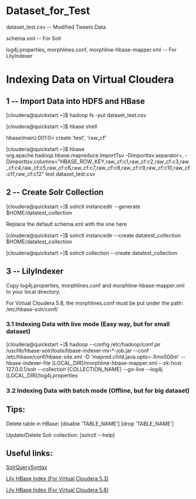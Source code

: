 # Dataset_for_Test

dataset_test.csv -- Modified Tweets Data

schema.xml -- For Solr

log4j.properties, morphlines.conf, morphline-hbase-mapper.xml -- For LilyIndexer

# Indexing Data on Virtual Cloudera

## 1 -- Import Data into HDFS and HBase

[cloudera@quickstart ~]$ hadoop fs -put dataset_test.csv

[cloudera@quickstart ~]$ hbase shell

hbase(main):001:0> create 'test', 'raw_cf'

[cloudera@quickstart ~]$ hbase org.apache.hadoop.hbase.mapreduce.ImportTsv -Dimporttsv.separator=,  -Dimporttsv.columns="HBASE_ROW_KEY,raw_cf:c1,raw_cf:c2,raw_cf:c3,raw_cf:c4,raw_cf:c5,raw_cf:c6,raw_cf:c7,raw_cf:c8,raw_cf:c9,raw_cf:c10,raw_cf:c11,raw_cf:c12" test dataset_test.csv

## 2 -- Create Solr Collection

[cloudera@quickstart ~]$ solrctl instancedir --generate $HOME/datatest_collection

Replace the default schema.xml with the one here

[cloudera@quickstart ~]$ solrctl instancedir --create datatest_collection $HOME/datatest_collection

[cloudera@quickstart ~]$ solrctl collection --create datatest_collection

## 3 -- LilyIndexer

Copy log4j.properties, morphlines.conf and morphline-hbase-mapper.xml to your local directory.

For Virtual Cloudera 5.8, the morphlines.conf must be put under the path: /etc/hbase-solr/conf/

### 3.1 Indexing Data with live mode (Easy way, but for small dataset)

[cloudera@quickstart ~]$ hadoop --config /etc/hadoop/conf jar /usr/lib/hbase-solr/tools/hbase-indexer-mr-*-job.jar --conf /etc/hbase/conf/hbase-site.xml -D 'mapred.child.java.opts=-Xmx500m' --hbase-indexer-file [LOCAL_DIR]/morphline-hbase-mapper.xml --zk-host 127.0.0.1/solr --collection [COLLECTION_NAME] --go-live --log4j [LOCAL_DIR]/log4j.properties

### 3.2 Indexing Data with batch mode (Offline, but for big dataset)

## Tips:

Delete table in HBase: [disable 'TABLE_NAME'] [drop 'TABLE_NAME']

Update/Delete Solr collection: [solrctl --help]


## Useful links:

[SolrQuerySyntax](https://wiki.apache.org/solr/SolrQuerySyntax)

[Lily HBase Index (For Virtual Cloudera 5.3)](http://www.cloudera.com/documentation/enterprise/5-3-x/topics/search_hbase_batch_indexer.html)

[Lily HBase Index (For Virtual Cloudera 5.8)](http://www.cloudera.com/documentation/enterprise/latest/topics/search_hbase_batch_indexer.html)

